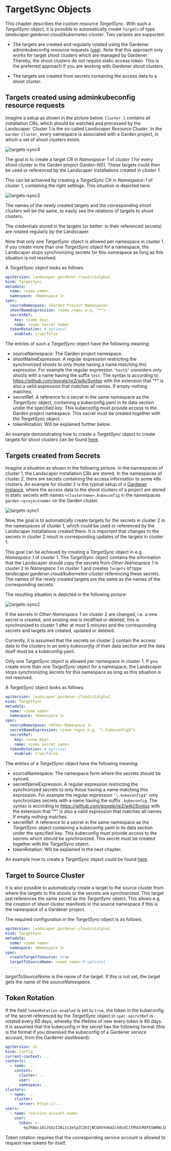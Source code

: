 # TargetSync Objects 

This chapter describes the custom resource *TargetSync*. With such a *TargetSync* object, it is possible to 
automatically create `Targets` of type *landscaper.gardener.cloud/kubernetes-cluster*. Two variants are supported:

- The targets are created and regularly rotated using the Gardener adminkubeconfig resource requests 
  ([see](https://github.com/gardener/gardener/blob/master/docs/usage/shoot_access.md)). Note that this approach only works for target shoot clusters which are managed by Gardener. Thereby, the shoot clusters do not require static access token.
  This is the preferred approach if you are working with Gardener shoot clusters.

- The targets are created from secrets containing the access data to a shoot cluster.

## Targets created using adminkubeconfig resource requests

Imagine a setup as shown in the picture below. `Cluster 1` contains all installation CRs, which should be watched and processed by the Landscaper. Cluster 1 is the so-called *Landscaper Resource Cluster*.
In the `Garden Cluster`, every namespace is associated with a Garden project, in which a set of shoot clusters exists.

![targets-sync4](images/target-sync4.png)

The goal is to create a target CR in *Namespace-1* of *cluster 1* for every shoot cluster in the Garden project *Garden-NS1*. These targets could then be used or referenced by the Landscaper installations created in *cluster 1*.

This can be achieved by creating a *TargetSync* CR in *Namespace-1* of *cluster 1*, containing the right 
settings. This situation is depicted here: 

![targets-sync3](images/target-sync3.png)

The names of the newly created targets and the corresponding shoot clusters will be the same, to easily see the relations of targets to shoot clusters.

The credentials stored in the targets (or better: in their referenced secrets) are rotated regularly by the Landscaper.

Note that only one *TargetSync* object is allowed per namespace in cluster 1. If you create more than one *TargetSync* object for a namespace, the Landscaper stops synchronizing secrets for this namespace as long as this situation is not resolved.

A *TargetSync* object looks as follows:

```yaml
apiVersion: landscaper.gardener.cloud/v1alpha1
kind: TargetSync
metadata:
  name: <some name>
  namespace: <Namespace 1>
spec:
  sourceNamespace: <Garden Project Namespace>
  shootNameExpression: <some regex e.g. "*">
  secretRef:
    key: <some key>
    name: <some secret name>
  tokenRotation: # optional
    enabled: true/false
```

The entries of such a *TargetSync* object have the following meaning:

- sourceNamespace: The Garden project namespace.
- shootNameExpression: A regular expression restricting the synchronized shoots to only those having a name matching this expression. For example the regular expression `"test$"` considers only shoots with a name having the suffix `test`. The syntax is according to *https://github.com/google/re2/wiki/Syntax* with the extension that "*" is also a valid expression that matches all names. If empty nothing matches.
- secretRef: A reference to a secret in the same namespace as the *TargetSync* object, containing a kubeconfig.yaml in its data section under the specified *key*. This kubeconfig must provide access to the Garden project namespace. This secret must be created together with the *TargetSync* object.
- tokenRotation: Will be explained further below.

An example demonstrating how to create a *TargetSync* object to create targets for shoot clusters can be found
[here](https://github.com/gardener/landscaper-examples/tree/master/sync-targets/example2).

## Targets created from Secrets

Imagine a situation as shown in the following picture. In the namespaces of cluster 1, the Landscaper 
installation CRs are stored. In the namespaces of cluster 2, there are secrets containing the access information to some k8s clusters. An example for cluster 2 is the typical setup of a [Gardener instance](https://gardener.cloud/), where the access data to the shoot clusters of a project are stored in static secrets with names `<clustername>.kubeconfig` in the
namespaces `garden-<projectname>` on the Garden cluster.

![targets-sync1](images/target-sync1.png)

Now, the goal is to automatically create targets for the secrets in cluster 2 in the namespaces of cluster 1, which could be used or referenced by the Landscaper installations created there. It is important that changes to the secrets in cluster 2 result in corresponding updates of the targets in cluster 1.

This goal can be achieved by creating a *TargetSync* object in e.g. *Namespace 1* of cluster 1. The *TargetSync* object contains the information that the Landscaper should copy the secrets from *Other-Namespace 1* in cluster 2 to *Namespace 1* in cluster 1 and creates `Targets` of type *landscaper.gardener.cloud/kubernetes-cluster* 
referencing these secrets. The names of the newly created targets are the same as the names of the corresponding secrets.

The resulting situation is depicted in the following picture:

![targets-sync2](images/target-sync2.png)

If the secrets in *Other-Namespace 1* on cluster 2 are changed, i.e. a new secret is created,
and existing one is modified or deleted, this is synchronized to cluster 1 after at most 5 minutes and the  corresponding secrets and targets are created, updated or deleted.

Currently, it is assumed that the secrets on cluster 2 contain the access data to the clusters in an entry 
*kubeconfig* of their data section and the data itself must be a kubeconfig.yaml.

Only one *TargetSync* object is allowed per namespace in cluster 1. If you create more than one *TargetSync* object  for a namespace, the Landscaper stops synchronizing secrets for this namespace as long as this situation is not resolved.

A *TargetSync* object looks as follows:

```yaml
apiVersion: landscaper.gardener.cloud/v1alpha1
kind: TargetSync
metadata:
  name: <some name>
  namespace: <Namespace 1>
spec:
  sourceNamespace: <Other-Namespace 1>
  secretNameExpression: <some regex e.g. "\.kubeconfig$">
  secretRef:
    key: <some key>
    name: <some secret name>
  tokenRotation: # optional
    enabled: true/false
```

The entries of a *TargetSync* object have the following meaning:

- sourceNamespace: The namespace form where the secrets should be synced.
- secretNameExpression: A regular expression restricting the synchronized secrets to only those having a name matching this expression. For example the regular expression `"\.kubeconfig$"` only synchronizes secrets with a name having the suffix `.kubeconfig`. The syntax is according to *https://github.com/google/re2/wiki/Syntax* with the extension that "*" is also a valid expression that matches all names. If empty nothing matches.
- secretRef: A reference to a secret in the same namespace as the *TargetSync* object containing a kubeconfig yaml in its data section under the specified *key*. This kubeconfig must provide access to the secrets which should be synchronized. This secret must be created together with the *TargetSync* object. 
- tokenRotation: Will be explained in the next chapter.

An example how to create a *TargetSync* object could be found 
[here](https://github.com/gardener/landscaper-examples/tree/master/sync-targets/example1).

## Target to Source Cluster

It is also possible to automatically create a target to the source cluster from where the targets to the shoots
or the secrets are synchronized. This target just references the same secret as the *TargetSync* object. This allows
e.g. the creation of shoot cluster manifests in the source namespace if this is the namespace of a Gardener project.

The required configuration in the *TargetSync* object is as follows:

```yaml
apiVersion: landscaper.gardener.cloud/v1alpha1
kind: TargetSync
metadata:
  name: <some name>
  namespace: <Namespace 1>
spec:
  createTargetToSource: true
  targetToSourceName: <some name> # optional
  ...
```

*targetToSourceName* is the name of the target. If this is not set, the target gets the name of the *sourceNamespace*.

## Token Rotation

If the field `tokenRotation.enabled` is set tu `true`, the token in the kubeconfig of the secret referenced by
the *TargetSync* object in `spec.secretRef` is rotated every 60 days, whereby the lifetime of new every token is 60 days. It is assumed that the kubeconfig in the secret has the following format (this is the format if you download the kubeconfig of a Gardener service account, from the Gardener dashboard):

```yaml
apiVersion: v1
kind: Config
current-context: ...
contexts:
  - name: ...
    context:
      cluster: ...
      user: ...
      namespace: ...
clusters:
  - name: ...
    cluster:
      server: https://...
users:
  - name: <service account name>
    user:
      token: >-
        eyJhbGciOiJSUzI1NiIsImtpZCI6IjBCOXVYUkd2ck0zdC1TMVUtMXFESWRNc1BPYzR...
```

Token rotation requires that the corresponding service account is allowed to request new tokens for itself.
